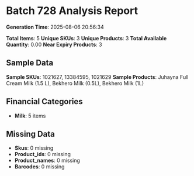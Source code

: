 # Batch 728 Analysis Report

**Generation Time**: 2025-08-06 20:56:34

**Total Items**: 5
**Unique SKUs**: 3
**Unique Products**: 3
**Total Available Quantity**: 0.00
**Near Expiry Products**: 3

## Sample Data
**Sample SKUs**: 1021627, 13384595, 1021629
**Sample Products**: Juhayna Full Cream Milk (1.5 L), Bekhero Milk (0.5L), Bekhero Milk (1L)

## Financial Categories
- **Milk**: 5 items

## Missing Data
- **Skus**: 0 missing
- **Product_ids**: 0 missing
- **Product_names**: 0 missing
- **Barcodes**: 0 missing
